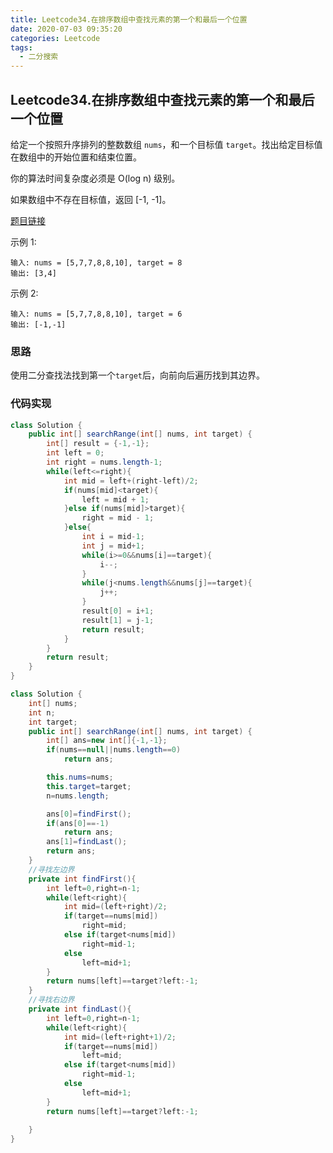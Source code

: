 ```yaml
---
title: Leetcode34.在排序数组中查找元素的第一个和最后一个位置
date: 2020-07-03 09:35:20
categories: Leetcode
tags:
  - 二分搜索
---
```


## Leetcode34.在排序数组中查找元素的第一个和最后一个位置

给定一个按照升序排列的整数数组 `nums`，和一个目标值 `target`。找出给定目标值在数组中的开始位置和结束位置。

你的算法时间复杂度必须是 O(log n) 级别。

如果数组中不存在目标值，返回 [-1, -1]。

[题目链接](https://leetcode-cn.com/problems/find-first-and-last-position-of-element-in-sorted-array)

<!--more-->

示例 1:

```
输入: nums = [5,7,7,8,8,10], target = 8
输出: [3,4]
```



示例 2:

```
输入: nums = [5,7,7,8,8,10], target = 6
输出: [-1,-1]
```

### 思路

使用二分查找法找到第一个`target`后，向前向后遍历找到其边界。



### 代码实现

```java
class Solution {
    public int[] searchRange(int[] nums, int target) {
        int[] result = {-1,-1};
        int left = 0;
        int right = nums.length-1;
        while(left<=right){
            int mid = left+(right-left)/2;
            if(nums[mid]<target){
                left = mid + 1;
            }else if(nums[mid]>target){
                right = mid - 1;
            }else{
                int i = mid-1;
                int j = mid+1;
                while(i>=0&&nums[i]==target){
                    i--;
                }
                while(j<nums.length&&nums[j]==target){
                    j++;
                }
                result[0] = i+1;
                result[1] = j-1;
                return result;
            }
        }
        return result;
    }
}
```

```java
class Solution {
    int[] nums;
    int n;
    int target;
    public int[] searchRange(int[] nums, int target) {
        int[] ans=new int[]{-1,-1};
        if(nums==null||nums.length==0)
            return ans;

        this.nums=nums;
        this.target=target;
        n=nums.length;

        ans[0]=findFirst();
        if(ans[0]==-1)
            return ans;
        ans[1]=findLast();
        return ans;
    }
    //寻找左边界
    private int findFirst(){
        int left=0,right=n-1;
        while(left<right){
            int mid=(left+right)/2;
            if(target==nums[mid])
                right=mid;
            else if(target<nums[mid])
                right=mid-1;
            else
                left=mid+1;
        }
        return nums[left]==target?left:-1;
    }
    //寻找右边界
    private int findLast(){
        int left=0,right=n-1;
        while(left<right){
            int mid=(left+right+1)/2;
            if(target==nums[mid])
                left=mid;
            else if(target<nums[mid])
                right=mid-1;
            else
                left=mid+1;
        }
        return nums[left]==target?left:-1;
        
    }
}
```

